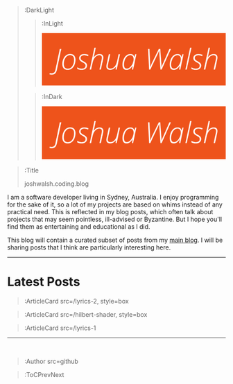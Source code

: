 > :DarkLight
> > :InLight
> >
> > ![Joshua Walsh](/img/logo.svg)
>
> > :InDark
> >
> > ![Joshua Walsh](/img/logo.svg)

> :Title
>
> joshwalsh.coding.blog

I am a software developer living in Sydney, Australia. I enjoy programming for the sake of it, so a lot of my projects
are based on whims instead of any practical need. This is reflected in my blog posts, which often talk about projects
that may seem pointless, ill-advised or Byzantine. But I hope you'll find them as entertaining
and educational as I did.

This blog will contain a curated subset of posts from my [main blog](https://blog.joshwalsh.me/). I will be sharing
posts that I think are particularly interesting here.

---

# Latest Posts

> :ArticleCard src=/lyrics-2, style=box

> :ArticleCard src=/hilbert-shader, style=box

> :ArticleCard src=/lyrics-1

---

<br>

> :Author src=github

> :ToCPrevNext
